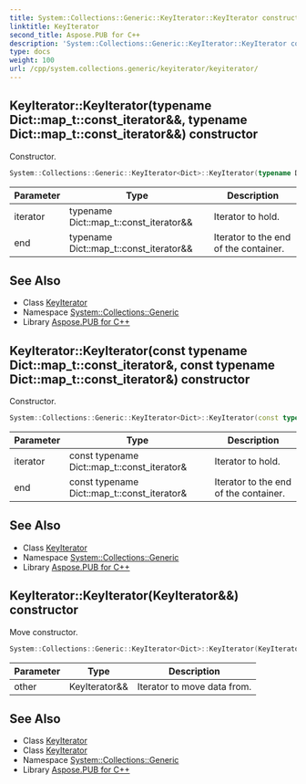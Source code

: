 ```yaml
---
title: System::Collections::Generic::KeyIterator::KeyIterator constructor
linktitle: KeyIterator
second_title: Aspose.PUB for C++
description: 'System::Collections::Generic::KeyIterator::KeyIterator constructor. Constructor in C++.'
type: docs
weight: 100
url: /cpp/system.collections.generic/keyiterator/keyiterator/
---
```

## KeyIterator::KeyIterator(typename Dict::map_t::const_iterator\&&, typename Dict::map_t::const_iterator\&&) constructor


Constructor.

```cpp
System::Collections::Generic::KeyIterator<Dict>::KeyIterator(typename Dict::map_t::const_iterator &&iterator, typename Dict::map_t::const_iterator &&end) noexcept
```


| Parameter | Type | Description |
| --- | --- | --- |
| iterator | typename Dict::map_t::const_iterator\&& | Iterator to hold. |
| end | typename Dict::map_t::const_iterator\&& | Iterator to the end of the container. |

## See Also

* Class [KeyIterator](../)
* Namespace [System::Collections::Generic](../../)
* Library [Aspose.PUB for C++](../../../)
## KeyIterator::KeyIterator(const typename Dict::map_t::const_iterator\&, const typename Dict::map_t::const_iterator\&) constructor


Constructor.

```cpp
System::Collections::Generic::KeyIterator<Dict>::KeyIterator(const typename Dict::map_t::const_iterator &iterator, const typename Dict::map_t::const_iterator &end)
```


| Parameter | Type | Description |
| --- | --- | --- |
| iterator | const typename Dict::map_t::const_iterator\& | Iterator to hold. |
| end | const typename Dict::map_t::const_iterator\& | Iterator to the end of the container. |

## See Also

* Class [KeyIterator](../)
* Namespace [System::Collections::Generic](../../)
* Library [Aspose.PUB for C++](../../../)
## KeyIterator::KeyIterator(KeyIterator\&&) constructor


Move constructor.

```cpp
System::Collections::Generic::KeyIterator<Dict>::KeyIterator(KeyIterator &&other) noexcept
```


| Parameter | Type | Description |
| --- | --- | --- |
| other | KeyIterator\&& | Iterator to move data from. |

## See Also

* Class [KeyIterator](../)
* Class [KeyIterator](../)
* Namespace [System::Collections::Generic](../../)
* Library [Aspose.PUB for C++](../../../)
